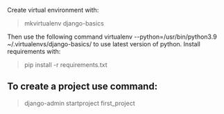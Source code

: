 Create virtual environment with:
> mkvirtualenv django-basics

Then use the following command
virtualenv --python=/usr/bin/python3.9 ~/.virtualenvs/django-basics/
to use latest version of python.
Install requirements with:
> pip install -r requirements.txt

## To create a project use command:
> django-admin startproject first_project